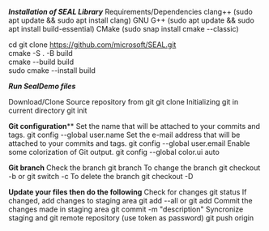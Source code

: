 ***Installation of SEAL Library***
Requirements/Dependencies
  clang++ (sudo apt update && sudo apt install clang)
  GNU G++ (sudo apt update && sudo apt install build-essential)
  CMake (sudo snap install cmake --classic)

cd
git clone https://github.com/microsoft/SEAL.git <br />
cmake -S . -B build <br />
cmake --build build <br />
sudo cmake --install build <br />

***Run SealDemo files***

Download/Clone Source repository from git
  git clone <git repository url>
Initializing git in current directory
  git init
  
**Git configuration****
Set the name that will be attached to your commits and tags.
  git config --global user.name <user name>
Set the e-mail address that will be attached to your commits and tags.
  git config --global user.email <email id>
Enable some colorization of Git output.
  git config --global color.ui auto

****Git branch****
Check the branch
  git branch
To change the branch
  git checkout -b <branch name> or
  git switch -c <new branch> 
To delete the branch 
  git checkout -D <branch name>

****Update your files then do the following****
Check for changes
  git status
If changed, add changes to staging area
  git add --all or git add <file name>
Commit the changes made in staging area
  git commit -m "description"
Syncronize staging and git remote repository (use token as password)
  git push origin <branch name>
  
